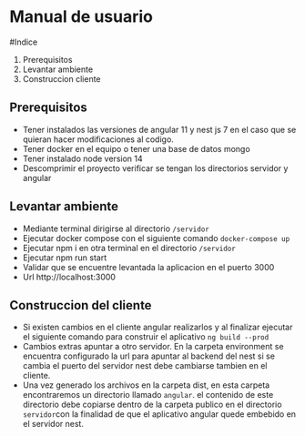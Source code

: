 # Manual de usuario

#Indice
1. Prerequisitos
2. Levantar ambiente
3. Construccion cliente


## Prerequisitos

- Tener instalados las versiones de angular 11 y nest js 7 en el caso que se quieran hacer modificaciones al codigo.
- Tener docker en el equipo o tener una base de datos mongo
- Tener instalado node version 14
- Descomprimir el proyecto verificar se tengan los directorios servidor y angular

## Levantar ambiente
- Mediante terminal dirigirse al directorio `/servidor`
- Ejecutar docker compose con el siguiente comando `docker-compose up`
- Ejecutar npm i en otra terminal en el directorio `/servidor`
- Ejecutar npm run start
- Validar que se encuentre levantada la aplicacion en el puerto 3000
- Url http://localhost:3000

## Construccion del cliente
- Si existen cambios en el cliente angular realizarlos y al finalizar ejecutar el siguiente comando para construir el aplicativo `ng build --prod`
- Cambios extras apuntar a otro servidor. En la carpeta environment se encuentra configurado la url para apuntar al backend del nest si se cambia el puerto del servidor nest debe cambiarse tambien en el cliente.
- Una vez generado los archivos en la carpeta dist, en esta carpeta encontraremos un directorio llamado `angular`. el contenido de este directorio debe copiarse dentro de la carpeta  publico en el directorio `servidor`con la finalidad de que el aplicativo angular quede embebido en el servidor nest.
